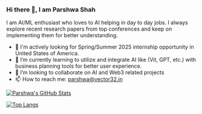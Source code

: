 ### Hi there 👋, I am Parshwa Shah

I am AI/ML enthusiast who loves to AI helping in day to day jobs. I always explore recent research papers from top conferences and keep on implementing them for better understanding.

- :monocle_face: I'm actively looking for Spring/Summer 2025 internship opportunity in United States of America.
- 🌱 I’m currently learning to utilize and integrate AI like (Vit, GPT, etc.) with business planning tools for better user experience.
- 👯 I’m looking to collaborate on AI and Web3 related projects
- 📫 How to reach me: [parshwa@vector32.in](mailto:parshwa@vector32.in)

[![Parshwa's GitHub Stats](https://github-readme-stats.vercel.app/api?username=parshwas&count_private=true&show_icons=true&theme=tokyonight)](https://github.com/ParshwaS)

[![Top Langs](https://github-readme-stats.vercel.app/api/top-langs/?username=parshwas&layout=compact&show_icons=true&theme=tokyonight)](https://github.com/ParshwaS)
